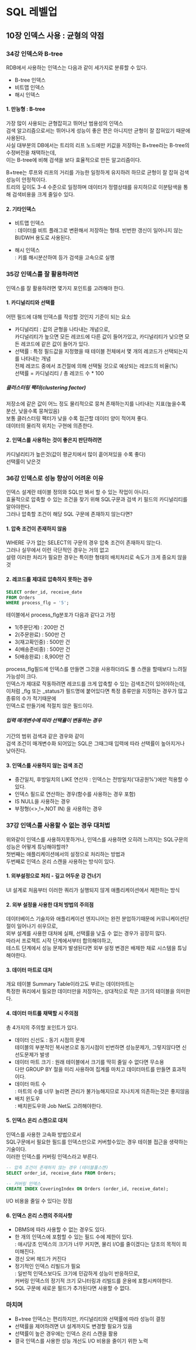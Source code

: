 # SQL 레벨업

## 10장 인덱스 사용 : 균형의 약점
### 34강 인덱스와 B-tree
RDB에서 사용하는 인덱스는 다음과 같이 세가지로 분류할 수 있다.

- B-tree 인덱스
- 비트맵 인덱스
- 해시 인덱스

#### 1. 만능형 : B-tree
가장 많이 사용되는 균형잡히고 뛰어난 범용성의 인덱스  
검색 알고리즘으로서는 뛰어나게 성능이 좋은 편은 아니지만 균형이 잘 잡혀있기 때문에 사용된다.  
사실 대부분의 DB에서는 트리의 리프 노드에만 키값을 저장하는 B+tree라는 B-tree의 수정버전을 채택하는데,  
이는 B-tree에 비해 검색을 보다 효율적으로 만든 알고리즘이다.

B+tree는 루프와 리프의 거리를 가능한 일정하게 유지하려 하므로 균형이 잘 잡혀 검색성능이 안정적이다.  
트리의 깊이도 3-4 수준으로 일정하며 데이터가 정렬상태를 유지하므로 이분탐색을 통해 검색비용을 크게 줄일수 있다.  

#### 2. 기타인덱스
- 비트맵 인덱스    
: 데이터를 비트 플래그로 변환해서 저장하는 형태. 빈번한 갱신이 일어나지 않는 BI/DWH 용도로 사용된다.

- 해시 인덱스  
: 키를 해시분산하여 등가 검색을 고속으로 실행

### 35강 인덱스를 잘 활용하려면
인덱스를 잘 활용하려면 몇가지 포인트를 고려해야 한다.  
#### 1. 카디널리티와 선택률
어떤 필드에 대해 인덱스를 작성할 것인지 기준이 되는 요소

- 카디널리티 : 값의 균형을 나타내는 개념으로,  
카디널리티가 높으면 모든 레코드에 다른 값이 들어가있고, 카디널리티가 낮으면 모든 레코드에 같은 값이 들어가 있다.  
- 선택률 : 특정 필드값을 지정했을 때 테이블 전체에서 몇 개의 레코드가 선택되는지를 나타내는 개념  
전체 레코드 중에서 조건절에 의해 선택될 것으로 예상되는 레코드의 비율(%)  
선택률 = 카디널리티 / 총 레코드 수 * 100  

##### 클러스터링 팩터(clustering factor)
저장소에 같은 값이 어느 정도 물리적으로 뭉쳐 존재하는지를 나타내는 지표(높을수록 분산, 낮을수록 뭉쳐있음)  
보통 클러스터링 팩터가 낮을 수록 접근할 데이터 양이 적어져 좋다.  
데이터의 물리적 위치는 구현에 의존한다.  

#### 2. 인덱스를 사용하는 것이 좋은지 판단하려면
카디널리티가 높은것(값이 평균치에서 많이 흩어져있을 수록 좋다)  
선택률이 낮은것  

### 36강 인덱스로 성능 향상이 어려운 이유
인덱스 설계란 테이블 정의와 SQL만 봐서 할 수 있는 작업이 아니다.  
효율적으로 압축할 수 있는 조건을 찾기 위해 SQL구문과 검색 키 필드의 카디널리티를 알아야한다.  
그러나 압축할 조건이 해당 SQL 구문에 존재하지 않는다면?

#### 1. 압축 조건이 존재하지 않음
WHERE 구가 없는 SELECT의 구문의 경우 압축 조건이 존재하지 않는다.  
그러나 실무에서 이런 극단적인 경우는 거의 없고  
설령 이러한 처리가 필요한 경우는 특이한 형태의 배치처리로 속도가 크게 중요치 않을 것

#### 2. 레코드를 제대로 압축하지 못하는 경우
~~~sql
SELECT order_id, receive_date
FROM Orders
WHERE process_flg = '5';
~~~

테이블에서 process_flg분포가 다음과 같다고 가정  
- 1(주문단계) : 200만 건
- 2(주문완료) : 500만 건
- 3(재고확인중) : 500만 건
- 4(배송준비중) : 500만 건
- 5(배송완료) : 8,900만 건

process_flg필드에 인덱스를 만들면 그것을 사용하더라도 풀 스캔을 할때보다 느려질 가능성이 크다.  
인덱스가 제대로 작동하려면 레코드를 크게 압축할 수 있는 검색조건이 있어야하는데,  
이처럼 _flg 또는 _status가 필드명에 붙어있다면 특정 종류만을 지정하는 경우가 많고 종류의 수가 적기때문에  
인덱스로 만들기에 적절치 않은 필드이다.  

##### 입력 매개변수에 따라 선택률이 변동하는 경우
기간의 범위 검색과 같은 경우와 같이  
검색 조건이 매개변수화 되어있는 SQL은 그때그때 입력에 따라 선택률이 높아지거나 낮아진다.

#### 3. 인덱스를 사용하지 않는 검색 조건
- 중간일치, 후방일치의 LIKE 연산자 : 인덱스는 전방일치('대공원%')에만 적용할 수 있다.
- 인덱스 필드로 연산하는 경우(함수를 사용하는 경우 포함)
- IS NULL을 사용하는 경우
- 부정형(<>,!=,NOT IN) 을 사용하는 경우

### 37강 인덱스를 사용할 수 없는 경우 대처법
위와같이 인덱스를 사용하지못하거나, 인덱스를 사용하면 오히려 느려지는 SQL구문의 성능은 어떻게 튜닝해야할까?  
첫번째는 애플리케이션에서의 설정으로 처리하는 방법과  
두번째로 인덱스 온리 스캔을 사용하는 방식이 있다.

#### 1. 외부설정으로 처리 - 깊고 어두운 강 건너기
UI 설계로 처음부터 이러한 쿼리가 실행되지 않게 애플리케이션에서 제한하는 방식

#### 2. 외부 설정을 사용한 대처 방법의 주의점
데이터베이스 기술자와 애플리케이션 엔지니어는 완전 분업하기때문에 커뮤니케이션단절이 일어나기 쉬우므로,  
외부 설계를 사용한 대처에 실패, 선택률을 낮출 수 없는 경우가 굉장히 많다.  
따라서 프로젝트 시작 단계에서부터 합의해야하고,  
테스트 단계에서 성능 문제가 발생된다면 외부 설정 변경은 배제한 채로 시스템을 튜닝해야한다.

#### 3. 데이터 마트로 대처
개요 테이블 Summary Table이라고도 부르는 데이터마트는  
특정한 쿼리에서 필요한 데이터만을 저장하는, 상대적으로 작은 크기의 테이블을 의미한다.  

#### 4. 데이터 마트를 채택할 시 주의점
총 4가지의 주의할 포인트가 있다.
- 데이터 신선도 : 동기 시점의 문제  
테이블의 부분적인 복사본으로 동기시점이 빈번하면 성능문제가, 그렇지않다면 신선도문제가 발생  
- 데이터 마트 크기 
: 원래 테이블에서 크기를 딱히 줄일 수 없다면 무소용  
다만 GROUP BY 절을 미리 사용하여 집계를 마치고 데이터마트를 만들면 효과적이다.  
- 데이터 마트 수  
: 마트의 수를 너무 늘리면 관리가 불가능해지므로 지나치게 의존하는것은 좋지않음  
- 배치 윈도우  
: 배치윈도우와 Job Net도 고려해야한다.

#### 5. 인덱스 온리 스캔으로 대처
인덱스를 사용한 고속화 방법으로서  
SQL구문에서 필요한 필드를 인덱스만으로 커버할수있는 경우 테이블 접근을 생략하는 기술이다.  
이러한 인덱스를 커버링 인덱스라고 부른다.  
~~~sql
-- 압축 조건이 존재하지 않는 경우 (테이블풀스캔)
SELECT order_id, receive_date FROM Orders;

-- 커버링 인덱스
CREATE INDEX CoveringIndex ON Orders (order_id, receive_date);
~~~

I/O 비용을 줄일 수 있다는 장점

#### 6. 인덱스 온리 스캔의 주의사항
- DBMS에 따라 사용할 수 없는 경우도 있다.
- 한 개의 인덱스에 포함할 수 있는 필드 수에 제한이 있다.  
: 애시당초 인덱스의 크기가 너무 커지면, 물리 I/O를 줄이겠다는 당초의 목적이 희미해진다.  
- 갱신 오버 헤드가 커진다
- 정기적인 인덱스 리빌드가 필요  
: 일반적 인덱스보다도 크기에 민감하게 성능이 반응하므로,  
커버링 인덱스의 정기적 크기 모니터링과 리빌드를 운용에 포함시켜야한다.  
- SQL 구문에 새로운 필드가 추가된다면 사용할 수 없다.

### 마치며
- B+tree 인덱스는 편리하지만, 카디널리티와 선택률에 따라 성능이 결정
- 선택률을 제어하려면 UI 설계까지도 변경할 필요가 있음
- 선택률이 높은 경우에는 인덱스 온리 스캔을 활용
- 결국 인덱스를 사용한 성능 개선도 I/O 비용을 줄이기 위한 노력